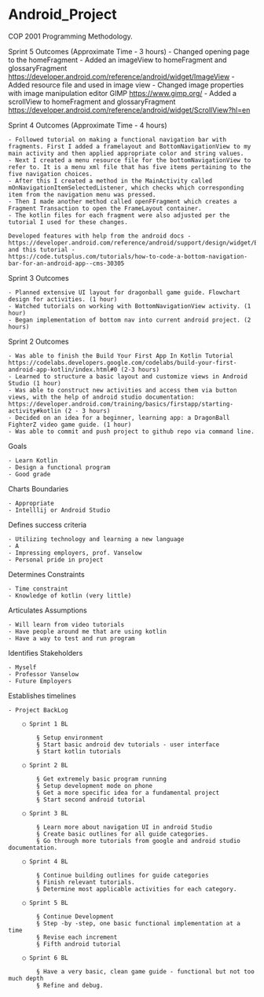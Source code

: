 # Android_Project
COP 2001 Programming Methodology.

Sprint 5 Outcomes (Approximate Time - 3 hours)
	- Changed opening page to the homeFragment
	- Added an imageView to homeFragment and glossaryFragment https://developer.android.com/reference/android/widget/ImageView
		- Added resource file and used in image view
		- Changed image properties with image manipulation editor GIMP https://www.gimp.org/
	- Added a scrollView to homeFragment and glossaryFragment https://developer.android.com/reference/android/widget/ScrollView?hl=en

Sprint 4 Outcomes (Approximate Time - 4 hours)

	- Followed tutorial on making a functional navigation bar with fragments. First I added a framelayout and BottomNavigationView to my main activity and then applied appropriate color and string values. 
	- Next I created a menu resource file for the bottomNavigationView to refer to. It is a menu xml file that has five items pertaining to the five navigation choices.
	- After this I created a method in the MainActivity called mOnNavigationItemSelectedListener, which checks which corresponding item from the navigation menu was pressed.
	- Then I made another method called openFFragment which creates a Fragment Transaction to open the FrameLayout container.
	- The kotlin files for each fragment were also adjusted per the tutorial I used for these changes.
	
	Developed features with help from the android docs - https://developer.android.com/reference/android/support/design/widget/BottomNavigationView
	and this tutorial - 
	https://code.tutsplus.com/tutorials/how-to-code-a-bottom-navigation-bar-for-an-android-app--cms-30305
	
Sprint 3 Outcomes
	
	- Planned extensive UI layout for dragonball game guide. Flowchart design for activities. (1 hour)
	- Watched tutorials on working with BottomNavigationView activity. (1 hour)
	- Began implementation of bottom nav into current android project. (2 hours)

Sprint 2 Outcomes

	- Was able to finish the Build Your First App In Kotlin Tutorial https://codelabs.developers.google.com/codelabs/build-your-first-android-app-kotlin/index.html#0 (2-3 hours)
	- Learned to structure a basic layout and customize views in Android Studio (1 hour)
	- Was able to construct new activities and access them via button views, with the help of android studio documentation: https://developer.android.com/training/basics/firstapp/starting-activity#kotlin (2 - 3 hours)
	- Decided on an idea for a beginner, learning app: a DragonBall FighterZ video game guide. (1 hour)
	- Was able to commit and push project to github repo via command line.

Goals

	- Learn Kotlin
	- Design a functional program
	- Good grade
	
Charts Boundaries

	- Appropriate
	- Intelllij or Android Studio
	
Defines success criteria

	- Utilizing technology and learning a new language
	- A
	- Impressing employers, prof. Vanselow
	- Personal pride in project
	
Determines Constraints

	- Time constraint
	- Knowledge of kotlin (very little)
	
Articulates Assumptions

	- Will learn from video tutorials
	- Have people around me that are using kotlin
	- Have a way to test and run program
	
Identifies Stakeholders

	- Myself
	- Professor Vanselow
	- Future Employers
	
Establishes timelines

	- Project BackLog
	
		○ Sprint 1 BL
		
			§ Setup environment
			§ Start basic android dev tutorials - user interface
			§ Start kotlin tutorials
			
		○ Sprint 2 BL
		
			§ Get extremely basic program running
			§ Setup development mode on phone
			§ Get a more specific idea for a fundamental project
			§ Start second android tutorial
			
		○ Sprint 3 BL
		
			§ Learn more about navigation UI in android Studio
			§ Create basic outlines for all guide categories.
			§ Go through more tutorials from google and android studio documentation.
			
		○ Sprint 4 BL
		
			§ Continue building outlines for guide categories
			§ Finish relevant tutorials. 
			§ Determine most applicable activities for each category.
			
		○ Sprint 5 BL
		
			§ Continue Development
			§ Step -by -step, one basic functional implementation at a time
			§ Revise each increment
			§ Fifth android tutorial
			
		○ Sprint 6 BL
		
			§ Have a very basic, clean game guide - functional but not too much depth
			§ Refine and debug.
